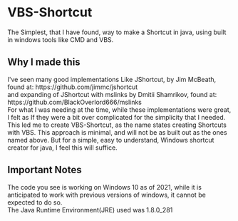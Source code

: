 # VBS-Shortcut
The Simplest, that I have found, way to make a Shortcut in java, using built in windows tools like CMD and VBS.<br>
<h2>Why I made this</h2>
I've seen many good implementations Like JShortcut, by Jim McBeath, found at: https://github.com/jimmc/jshortcut<br>
and expanding of JShortcut with mslinks by Dmitii Shamrikov, found at: https://github.com/BlackOverlord666/mslinks<br>
For what I was needing at the time, while these implementations were great, I felt as If they were a bit over complicated for the simplicity that I needed.<br>
This led me to create VBS-Shortcut, as the name states creating Shortcuts with VBS. This approach is minimal, and will not be as built out as the ones named above. But for a simple, easy to understand, Windows shortcut creator for java, I feel this will suffice.<br>
<h2>Important Notes</h2>
The code you see is working on Windows 10 as of 2021, while it is anticipated to work with previous versions of windows, it cannot be expected to do so.<br>
The Java Runtime Environment(JRE) used was 1.8.0_281<br>
